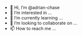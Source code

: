 - 👋 Hi, I’m @adrian-chase
- 👀 I’m interested in ...
- 🌱 I’m currently learning ...
- 💞️ I’m looking to collaborate on ...
- 📫 How to reach me ...

<!---
adrian-chase/adrian-chase is a ✨ special ✨ repository because its `README.md` (this file) appears on your GitHub profile.
You can click the Preview link to take a look at your changes.
--->
